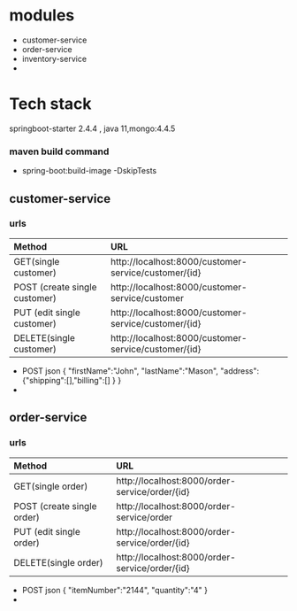 # modules
- customer-service
- order-service
- inventory-service
- 

# Tech stack
springboot-starter 2.4.4 , java 11,mongo:4.4.5

### maven build command
- spring-boot:build-image -DskipTests

## customer-service
### urls

|Method | URL|
| :--------------|:-------------|
|GET(single customer)| http://localhost:8000/customer-service/customer/{id} |
|POST (create single customer) | http://localhost:8000/customer-service/customer |
|PUT (edit single customer)| http://localhost:8000/customer-service/customer/{id} |
|DELETE(single customer) | http://localhost:8000/customer-service/customer/{id} |
-  POST json {
    "firstName":"John",
    "lastName":"Mason",
     "address":{"shipping":[],"billing":[]
    }
   }
- 

## order-service
### urls

|Method | URL|
| :--------------|:-------------|
|GET(single order)| http://localhost:8000/order-service/order/{id} |
|POST (create single order) | http://localhost:8000/order-service/order |
|PUT (edit single order)| http://localhost:8000/order-service/order/{id} |
|DELETE(single order) | http://localhost:8000/order-service/order/{id} |
-  POST json {
   "itemNumber":"2144",
   "quantity":"4"
   }
- 